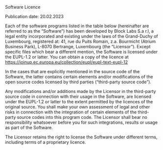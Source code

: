 Software Licence

Publication date: 20.02.2023

Each of the software programs listed in the table below (hereinafter are referred to as the “Software”) has been developed by Block Labs S.a r.l, a legal entity incorporated and existing under the laws of the Grand-Duchy of Luxembourg, registered at: 41, rue du Puits Romain, z.a. Bourmicht (Atrium Business Park), L-8070 Bertrange, Luxembourg (the “Licensor”). Except specific files which bear a different mention, the Software is licensed under the EUPL-1.2 or latter. You can obtain a copy of the licence at https://joinup.ec.europa.eu/collection/eupl/eupl-text-eupl-12

In the cases that are explicitly mentioned in the source code of the Software, the latter contains certain elements and/or modifications of the open source codes licensed by third parties (“third-party source code”).

Any modifications and/or additions made by the Licensor in the third-party source code in connection with their usage in the Software, are licensed under the EUPL-1.2 or latter to the extent permitted by the licences of the original source. You shall make your own assessment of legal and other risks in connection with the integration of certain elements of the third-party source codes into this program code. The Licensor shall bear no responsibility whatsoever before you for such integrations, results or usage as part of the Software.

The Licensor retains the right to license the Software under different terms, including terms of a proprietary licence.
